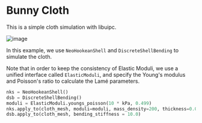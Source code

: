 # Bunny Cloth

This is a simple cloth simulation with libuipc. 

![image](image.png)

In this example, we use `NeoHookeanShell` and `DiscreteShellBending` to simulate the cloth.

Note that in order to keep the consistency of Elastic Moduli, we use a unified interface called `ElasticModuli`, and specify the Young's modulus and Poisson's ratio to calculate the Lamé parameters.

```python
nks = NeoHookeanShell()
dsb = DiscreteShellBending()
moduli = ElasticModuli.youngs_poisson(10 * kPa, 0.499)
nks.apply_to(cloth_mesh, moduli=moduli, mass_density=200, thickness=0.001)
dsb.apply_to(cloth_mesh, bending_stiffness = 10.0)
```